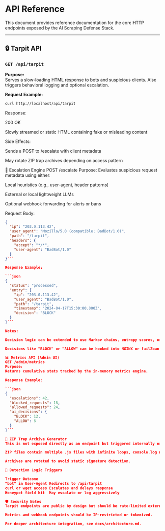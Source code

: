 
# API Reference

This document provides reference documentation for the core HTTP endpoints exposed by the AI Scraping Defense Stack.

---

## 🔒 Tarpit API

### `GET /api/tarpit`

**Purpose:**  
Serves a slow-loading HTML response to bots and suspicious clients. Also triggers behavioral logging and optional escalation.

**Request Example:**

```bash
curl http://localhost/api/tarpit

```

Response:

200 OK

Slowly streamed or static HTML containing fake or misleading content

Side Effects:

Sends a POST to /escalate with client metadata

May rotate ZIP trap archives depending on access pattern

🧠 Escalation Engine
POST /escalate
Purpose:
Evaluates suspicious request metadata using either:

Local heuristics (e.g., user-agent, header patterns)

External or local lightweight LLMs

Optional webhook forwarding for alerts or bans

Request Body:

```json
{
  "ip": "203.0.113.42",
  "user_agent": "Mozilla/5.0 (compatible; BadBot/1.0)",
  "path": "/tarpit",
  "headers": {
    "accept": "*/*",
    "user-agent": "BadBot/1.0"
  }
}```

Response Example:

```json
{
  "status": "processed",
  "entry": {
    "ip": "203.0.113.42",
    "user_agent": "BadBot/1.0",
    "path": "/tarpit",
    "timestamp": "2024-04-17T15:30:00.000Z",
    "decision": "BLOCK"
  }
}```

Notes:

Decision logic can be extended to use Markov chains, entropy scores, or third-party classification APIs.

Decisions like "BLOCK" or "ALLOW" can be hooked into NGINX or fail2ban.

📊 Metrics API (Admin UI)
GET /admin/metrics
Purpose:
Returns cumulative stats tracked by the in-memory metrics engine.

Response Example:

```json
{
  "escalations": 42,
  "blocked_requests": 18,
  "allowed_requests": 24,
  "ai_decisions": {
    "BLOCK": 12,
    "ALLOW": 6
  }
}```

🔄 ZIP Trap Archive Generator
This is not exposed directly as an endpoint but triggered internally or via rotate_archives().

ZIP files contain multiple .js files with infinite loops, console.log noise, or tracking traps.

Archives are rotated to avoid static signature detection.

🧪 Detection Logic Triggers

Trigger	Outcome
"bot" in User-Agent	Redirects to /api/tarpit
curl or wget access	Escalates and delays response
Honeypot field hit	May escalate or log aggressively

🛡️ Security Notes
Tarpit endpoints are public by design but should be rate-limited externally.

Metrics and webhook endpoints should be IP-restricted or tokenized.

For deeper architecture integration, see docs/architecture.md.
